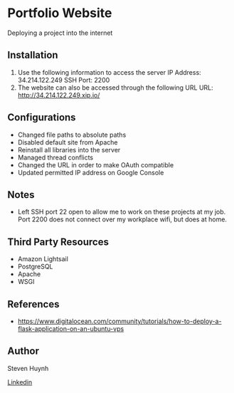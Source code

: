 # Portfolio Website
Deploying a project into the internet

## Installation
1) Use the following information to access the server
  IP Address: 34.214.122.249
  SSH Port: 2200
2) The website can also be accessed through the following URL
  URL: http://34.214.122.249.xip.io/

## Configurations
  - Changed file paths to absolute paths
  - Disabled default site from Apache
  - Reinstall all libraries into the server
  - Managed thread conflicts
  - Changed the URL in order to make OAuth compatible
  - Updated permitted IP address on Google Console

## Notes
  - Left SSH port 22 open to allow me to work on these projects at my job.
  Port 2200 does not connect over my workplace wifi, but does at home.


## Third Party Resources
  - Amazon Lightsail
  - PostgreSQL
  - Apache
  - WSGI

## References
  - https://www.digitalocean.com/community/tutorials/how-to-deploy-a-flask-application-on-an-ubuntu-vps

## Author
Steven Huynh


[Linkedin](https://www.linkedin.com/in/stevenhuynh17/)
